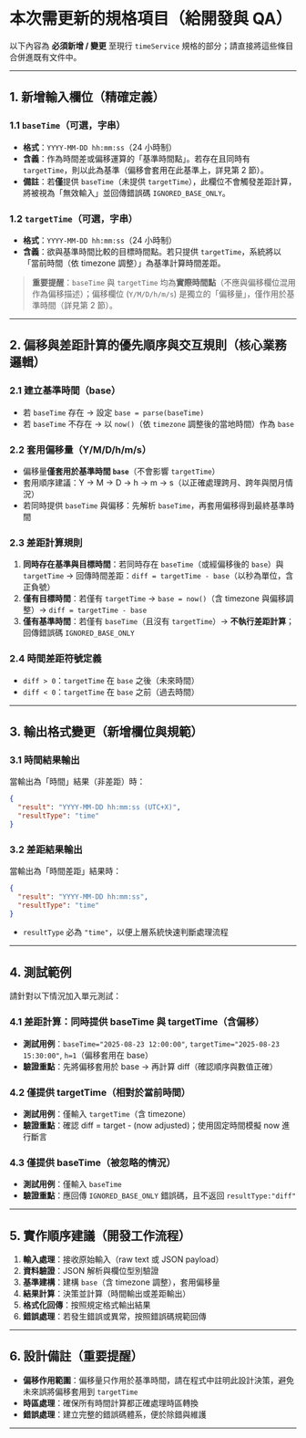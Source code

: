 # 本次需更新的規格項目（給開發與 QA）

以下內容為 **必須新增 / 變更** 至現行 `timeService` 規格的部分；請直接將這些條目合併進既有文件中。

---

## 1. 新增輸入欄位（精確定義）

### 1.1 `baseTime`（可選，字串）

* **格式**：`YYYY-MM-DD hh:mm:ss`（24 小時制）
* **含義**：作為時間差或偏移運算的「基準時間點」。若存在且同時有 `targetTime`，則以此為基準（偏移會套用在此基準上，詳見第 2 節）。
* **備註**：若**僅**提供 `baseTime`（未提供 `targetTime`），此欄位不會觸發差距計算，將被視為「無效輸入」並回傳錯誤碼 `IGNORED_BASE_ONLY`。

### 1.2 `targetTime`（可選，字串）

* **格式**：`YYYY-MM-DD hh:mm:ss`（24 小時制）
* **含義**：欲與基準時間比較的目標時間點。若只提供 `targetTime`，系統將以「當前時間（依 timezone 調整）」為基準計算時間差距。

> **重要提醒**：`baseTime` 與 `targetTime` 均為**實際時間點**（不應與偏移欄位混用作為偏移描述）；偏移欄位 (`Y/M/D/h/m/s`) 是獨立的「偏移量」，僅作用於基準時間（詳見第 2 節）。

---

## 2. 偏移與差距計算的優先順序與交互規則（核心業務邏輯）

### 2.1 建立基準時間（base）

* 若 `baseTime` 存在 → 設定 `base = parse(baseTime)`
* 若 `baseTime` 不存在 → 以 `now()`（依 `timezone` 調整後的當地時間）作為 `base`

### 2.2 套用偏移量（Y/M/D/h/m/s）

* 偏移量**僅套用於基準時間 `base`**（不會影響 `targetTime`）
* 套用順序建議：Y → M → D → h → m → s（以正確處理跨月、跨年與閏月情況）
* 若同時提供 `baseTime` 與偏移：先解析 `baseTime`，再套用偏移得到最終基準時間

### 2.3 差距計算規則

1. **同時存在基準與目標時間**：若同時存在 `baseTime`（或經偏移後的 `base`）與 `targetTime` → 回傳時間差距：`diff = targetTime - base`（以秒為單位，含正負號）
2. **僅有目標時間**：若僅有 `targetTime` → `base = now()`（含 timezone 與偏移調整）→ `diff = targetTime - base`
3. **僅有基準時間**：若僅有 `baseTime`（且沒有 `targetTime`）→ **不執行差距計算**；回傳錯誤碼 `IGNORED_BASE_ONLY`

### 2.4 時間差距符號定義

* `diff > 0`：`targetTime` 在 `base` 之後（未來時間）
* `diff < 0`：`targetTime` 在 `base` 之前（過去時間）

---

## 3. 輸出格式變更（新增欄位與規範）

### 3.1 時間結果輸出

當輸出為「時間」結果（非差距）時：

```json
{
  "result": "YYYY-MM-DD hh:mm:ss (UTC+X)",
  "resultType": "time"
}
```

### 3.2 差距結果輸出

當輸出為「時間差距」結果時：

```json
{
  "result": "YYYY-MM-DD hh:mm:ss",
  "resultType": "time"
}
```

* `resultType` 必為 `"time"`，以便上層系統快速判斷處理流程

---

## 4. 測試範例

請針對以下情況加入單元測試：

### 4.1 差距計算：同時提供 baseTime 與 targetTime（含偏移）

* **測試用例**：`baseTime="2025-08-23 12:00:00"`, `targetTime="2025-08-23 15:30:00"`, `h=1`（偏移套用在 base）
* **驗證重點**：先將偏移套用於 base → 再計算 diff（確認順序與數值正確）

### 4.2 僅提供 targetTime（相對於當前時間）

* **測試用例**：僅輸入 `targetTime`（含 timezone）
* **驗證重點**：確認 diff = target - (now adjusted)；使用固定時間模擬 now 進行斷言

### 4.3 僅提供 baseTime（被忽略的情況）

* **測試用例**：僅輸入 `baseTime`
* **驗證重點**：應回傳 `IGNORED_BASE_ONLY` 錯誤碼，且不返回 `resultType:"diff"`

---

## 5. 實作順序建議（開發工作流程）

1. **輸入處理**：接收原始輸入（raw text 或 JSON payload）
2. **資料驗證**：JSON 解析與欄位型別驗證
3. **基準建構**：建構 `base`（含 timezone 調整），套用偏移量
4. **結果計算**：決策並計算（時間輸出或差距輸出）
5. **格式化回傳**：按照規定格式輸出結果
6. **錯誤處理**：若發生錯誤或異常，按照錯誤碼規範回傳

---

## 6. 設計備註（重要提醒）

* **偏移作用範圍**：偏移量只作用於基準時間，請在程式中註明此設計決策，避免未來誤將偏移套用到 `targetTime`
* **時區處理**：確保所有時間計算都正確處理時區轉換
* **錯誤處理**：建立完整的錯誤碼體系，便於除錯與維護

---